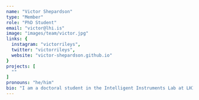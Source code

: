 ```yaml
---
name: "Victor Shepardson"
type: "Member"
role: "PhD Student"
email: "victor@lhi.is"
image: "images/team/victor.jpg"
links: {
  instagram: "victorrileys",
  twitter: "victorrileys",
  website: "victor-shepardson.github.io"
}
projects: [
  ""
]
pronouns: "he/him"
bio: "I am a doctoral student in the Intelligent Instruments Lab at LHI. Previously I worked on neural models of speech as a machine learning engineer and data scientist. Before that I was an MA student in Digital Musics at Dartmouth College and and BA student in Computer Science at the University of Virginia. My interests include machine learning, artificial intelligence, generative art, audiovisual music and improvisation. My current project involves building an AI augmented looping instrument and asking what AI means to people, anyway."
---
```


